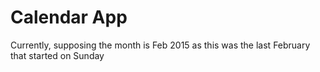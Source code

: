 # Calendar App

Currently, supposing the month is Feb 2015 as this was the last February that started on Sunday